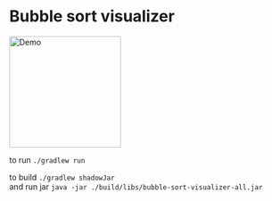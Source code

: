 # Bubble sort visualizer

<img src="./demo.gif" alt="Demo" height="200">

to run `./gradlew run`

to build `./gradlew shadowJar`\
and run jar `java -jar ./build/libs/bubble-sort-visualizer-all.jar`

